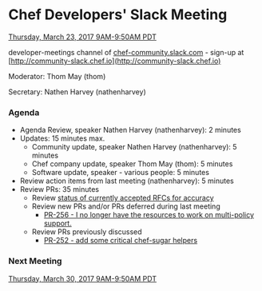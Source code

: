 # Chef Developers' Slack Meeting

[Thursday, March 23, 2017 9AM-9:50AM PDT](http://everytimezone.com/#2017-3-23,240,cn3)

developer-meetings channel of [chef-community.slack.com](http://chef-community.slack.com) - sign-up at [http://community-slack.chef.io](http://community-slack.chef.io)

Moderator:  Thom May (thom)

Secretary:  Nathen Harvey (nathenharvey)

### Agenda
* Agenda Review, speaker Nathen Harvey (nathenharvey): 2 minutes
* Updates: 15 minutes max.
  * Community update, speaker Nathen Harvey (nathenharvey): 5 minutes
  * Chef company update, speaker Thom May (thom): 5 minutes
  * Software update, speaker - various people: 5 minutes
* Review action items from last meeting (nathenharvey): 5 minutes
* Review PRs:  35 minutes
  * Review [status of currently accepted RFCs for accuracy](https://chef.github.io/chef-rfc/)
  * Review new PRs and/or PRs deferred during last meeting
    * [PR-256 - I no longer have the resources to work on multi-policy support.](https://github.com/chef/chef-rfc/pull/256)
  * Review PRs previously discussed
    * [PR-252 - add some critical chef-sugar helpers](https://github.com/chef/chef-rfc/pull/252)


### Next Meeting

[Thursday, March 30, 2017 9AM-9:50AM PDT](http://everytimezone.com/#2017-3-30,240,cn3)
